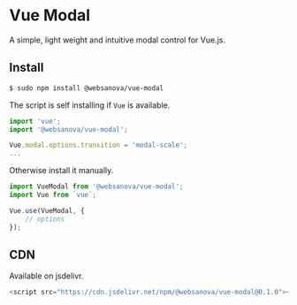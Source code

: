 # Vue Modal

A simple, light weight and intuitive modal control for Vue.js.



## Install

```bash
$ sudo npm install @websanova/vue-modal
``` 

The script is self installing if `Vue` is available.

```javascript
import 'vue';
import '@websanova/vue-modal';

Vue.modal.options.transition = 'modal-scale';
...
```

Otherwise install it manually.

```javascript
import VueModal from '@websanova/vue-modal';
import Vue from `vue`;

Vue.use(VueModal, {
    // options
});
```



## CDN

Available on jsdelivr.

```javascript
<script src="https://cdn.jsdelivr.net/npm/@websanova/vue-modal@0.1.0"></script>
```